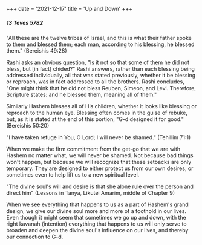 +++
date = '2021-12-17'
title = 'Up and Down'
+++

##### 13 Teves 5782

"All these are the twelve tribes of Israel, and this is what their father spoke to them and blessed them; each man, according to his blessing, he blessed them." (Bereishis 49:28)

Rashi asks an obvious question, "Is it not so that some of them he did not bless, but [in fact] chided?" Rashi answers, rather than each blessing being addressed individually, all that was stated previously, whether it be blessing or reproach, was in fact addressed to all the brothers. Rashi concludes, "One might think that he did not bless Reuben, Simeon, and Levi. Therefore, Scripture states: and he blessed them, meaning all of them."

Similarly Hashem blesses all of His children, whether it looks like blessing or reproach to the human eye. Blessing often comes in the guise of rebuke, but, as it is stated at the end of this portion, "G-d designed it for good." (Bereishis 50:20)

"I have taken refuge in You, O Lord; I will never be shamed." (Tehillim 71:1)

When we make the firm commitment from the get-go that we are with Hashem no matter what, we will never be shamed. Not because bad things won't happen, but because we will recognize that these setbacks are only temporary. They are designed to either protect us from our own desires, or sometimes even to help lift us to a new spiritual level.

"The divine soul's will and desire is that she alone rule over the person and direct him" (Lessons in Tanya, Likutei Amarim, middle of Chapter 9)

When we see everything that happens to us as a part of Hashem's grand design, we give our divine soul more and more of a foothold in our lives. Even though it might seem that sometimes we go up and down, with the right kavanah (intention) everything that happens to us will only serve to broaden and deepen the divine soul's influence on our lives, and thereby our connection to G-d.

